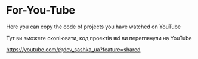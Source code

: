 # For-You-Tube

Here you can copy the code of projects you have watched on YouTube

Тут ви зможете скопіювати, код проектів які ви переглянули на YouTube

https://youtube.com/@dev_sashka_ua?feature=shared
